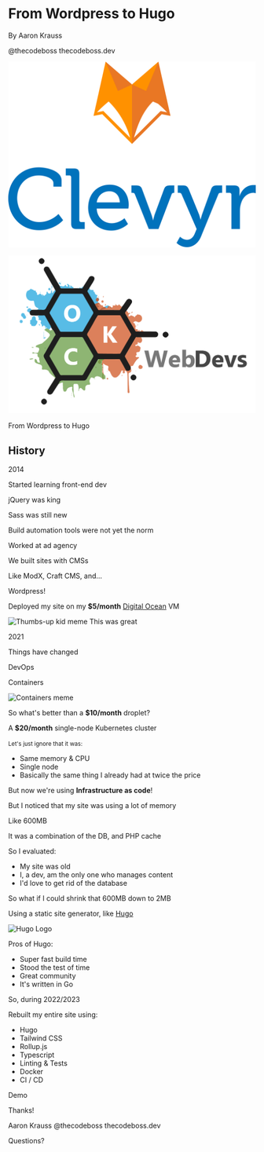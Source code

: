# From Wordpress to Hugo
By Aaron Krauss

@thecodeboss
thecodeboss.dev

![Clevyr logo](https://github.com/alkrauss48/talks/blob/master/shecodes-workshop-intro/images/clevyr.png?raw=true)

![OKC WebDevs logo](https://github.com/alkrauss48/talks/blob/master/shecodes-workshop-intro/images/okc-webdevs.png?raw=true)

From Wordpress to Hugo

## History

2014

Started learning
front-end dev

jQuery was king

Sass was still new

Build automation tools
were not yet the norm

Worked at ad agency

We built sites with CMSs

Like ModX, Craft CMS, and...

Wordpress!

Deployed my site on my **$5/month**
[Digital Ocean](https://www.digitalocean.com/) VM

![Thumbs-up kid meme](https://media.tenor.com/A-ozELwp694AAAAC/thumbs-thumbs-up-kid.gif)
This was great

2021

Things have changed

DevOps

Containers

![Containers
meme](https://media.makeameme.org/created/containers-containers-everywhere.jpg)

So what's better than a **$10/month** droplet?

A **$20/month** single-node Kubernetes cluster

<small>Let's just ignore that it was:</small>
* Same memory & CPU
* Single node
* Basically the same thing I already had at twice the price

But now we're using **Infrastructure
as code**!

But I noticed that my site was using a lot of memory

Like 600MB

It was a combination of the DB, and PHP cache

So I evaluated:

* My site was old
* I, a dev, am the only one who manages content
* I'd love to get rid of the database

So what if I could shrink that 600MB down to 2MB

Using a static site generator, like [Hugo](https://gohugo.io/)

![Hugo
Logo](https://d33wubrfki0l68.cloudfront.net/c38c7334cc3f23585738e40334284fddcaf03d5e/2e17c/images/hugo-logo-wide.svg)

Pros of Hugo:

* Super fast build time
* Stood the test of time
* Great community
* It's written in Go

So, during 2022/2023

Rebuilt my entire site using:

* Hugo
* Tailwind CSS
* Rollup.js
* Typescript
* Linting & Tests
* Docker
* CI / CD

Demo

Thanks!

Aaron Krauss
@thecodeboss
thecodeboss.dev

Questions?
